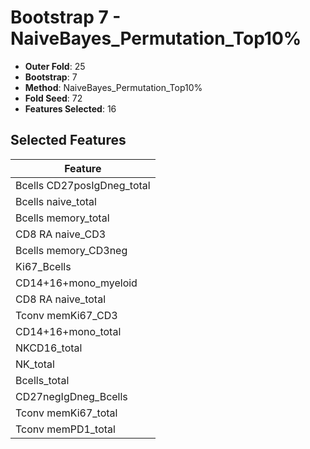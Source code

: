 # Bootstrap 7 - NaiveBayes_Permutation_Top10%

- **Outer Fold**: 25
- **Bootstrap**: 7
- **Method**: NaiveBayes_Permutation_Top10%
- **Fold Seed**: 72
- **Features Selected**: 16

## Selected Features

| Feature |
|---------|
| Bcells CD27posIgDneg_total |
| Bcells naive_total |
| Bcells memory_total |
| CD8 RA naive_CD3 |
| Bcells memory_CD3neg |
| Ki67_Bcells |
| CD14+16+mono_myeloid |
| CD8 RA naive_total |
| Tconv memKi67_CD3 |
| CD14+16+mono_total |
| NKCD16_total |
| NK_total |
| Bcells_total |
| CD27negIgDneg_Bcells |
| Tconv memKi67_total |
| Tconv memPD1_total |
